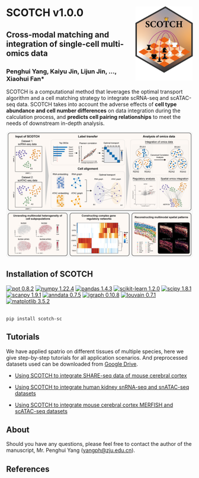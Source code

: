   
  

#  SCOTCH v1.0.0 <img  src='images/icon.tif'  align="right"  height="200" /></a>

  


## Cross-modal matching and integration of single-cell multi-omics data

  

### Penghui Yang<sup></sup>, Kaiyu Jin<sup></sup>, Lijun Jin<sup></sup>, ..., Xiaohui Fan*

  
  

SCOTCH is a computational method that leverages the optimal transport algorithm and a cell matching strategy to integrate scRNA-seq and scATAC-seq data. SCOTCH takes into account the adverse effects of **cell type abundance and cell number differences** on data integration during the calculation process, and **predicts cell pairing relationships** to meet the needs of downstream in-depth analysis.

  

![Image text](images/overview.tif)

  

##  Installation of SCOTCH


[![pot 0.8.2](https://img.shields.io/badge/pot-0.8.2-blue)](https://pypi.org/project/POT/0.8.2/) [![numpy 1.22.4](https://img.shields.io/badge/numpy-1.22.4-green)](https://github.com/numpy/numpy/) [![pandas 1.4.3](https://img.shields.io/badge/pandas-1.4.3-yellowgreen)](https://github.com/pandas-dev/pandas/) [![scikit-learn 1.2.0](https://img.shields.io/badge/scikit--learn-1.2.0-yellow)](https://github.com/scikit-learn/scikit-learn/) [![scipy 1.8.1](https://img.shields.io/badge/scipy-1.8.1-orange)](https://github.com/scipy/scipy/) [![scanpy 1.9.1](https://img.shields.io/badge/scanpy-1.9.1-ff69b4)](https://pypi.org/project/scanpy/) [![anndata 0.7.5](https://img.shields.io/badge/anndata-0.7.5-purple)](https://github.com/scverse/anndata/) [![igraph 0.10.8](https://img.shields.io/badge/igraph-0.10.8-9cf)](https://github.com/igraph/igraph/) [![louvain 0.7.1](https://img.shields.io/badge/louvain-0.7.1-inactive)](https://pypi.org/project/louvain/0.7.1/) [![matplotlib 3.5.2](https://img.shields.io/badge/matplotlib-3.5.2-11adb1)](https://pypi.org/project/matplotlib/3.5.2/)



```

pip install scotch-sc

```

  

## Tutorials

  

We have applied spatrio on different tissues of multiple species, here we give step-by-step tutorials for all application scenarios. And preprocessed datasets used can be downloaded from [Google Drive](https://drive.google.com/drive/folders/1fl8gXSBuV1yTH_ZpzH6TjfGgZcrFsrmX?usp=sharing).

  
  

* [Using SCOTCH to integrate SHARE-seq data of mouse cerebral cortex](tutorial/1.Chen-2019.ipynb)

  

* [Using SCOTCH to integrate human kidney snRNA-seq and snATAC-seq datasets](tutorial/2.Muto-2021.ipynb)

  

* [Using SCOTCH to integrate mouse cerebral cortex MERFISH and scATAC-seq datasets](tutorial/3.mouse_brain.ipynb)

  

## About

Should you have any questions, please feel free to contact the author of the manuscript, Mr. Penghui Yang (yangph@zju.edu.cn).

  

## References